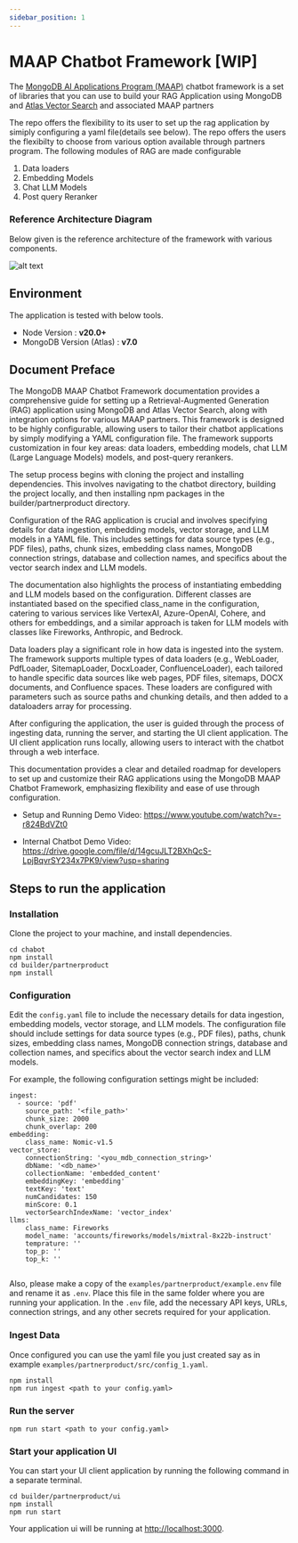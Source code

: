 ```yaml
---
sidebar_position: 1
---
```


# MAAP Chatbot Framework [WIP]

The [MongoDB AI Applications Program (MAAP)](https://www.mongodb.com/services/consulting/ai-applications-program) chatbot framework is a set of libraries that you can use to build your RAG Application
using MongoDB and [Atlas Vector Search](https://www.mongodb.com/docs/atlas/atlas-vector-search/vector-search-overview/) and associated MAAP partners

The repo offers the flexibility to its user to set up the rag application by simiply configuring a yaml file(details see below). The repo offers the users the flexibilty to choose from various option available through partners program. The following modules of RAG are made configurable
1. Data loaders
2. Embedding Models
3. Chat LLM Models
4. Post query Reranker


### Reference Architecture Diagram
Below given is the reference architecture of the framework with various components. 


![alt text](RAG_MAAP_2.drawio.png)


## Environment
The application is tested with below tools.
- Node Version :        **v20.0+**
- MongoDB Version (Atlas) :     **v7.0**

## Document Preface
The MongoDB MAAP Chatbot Framework documentation provides a comprehensive guide for setting up a Retrieval-Augmented Generation (RAG) application using MongoDB and Atlas Vector Search, along with integration options for various MAAP partners. This framework is designed to be highly configurable, allowing users to tailor their chatbot applications by simply modifying a YAML configuration file. The framework supports customization in four key areas: data loaders, embedding models, chat LLM (Large Language Models) models, and post-query rerankers.

The setup process begins with cloning the project and installing dependencies. This involves navigating to the chatbot directory, building the project locally, and then installing npm packages in the builder/partnerproduct directory.

Configuration of the RAG application is crucial and involves specifying details for data ingestion, embedding models, vector storage, and LLM models in a YAML file. This includes settings for data source types (e.g., PDF files), paths, chunk sizes, embedding class names, MongoDB connection strings, database and collection names, and specifics about the vector search index and LLM models.

The documentation also highlights the process of instantiating embedding and LLM models based on the configuration. Different classes are instantiated based on the specified class_name in the configuration, catering to various services like VertexAI, Azure-OpenAI, Cohere, and others for embeddings, and a similar approach is taken for LLM models with classes like Fireworks, Anthropic, and Bedrock.

Data loaders play a significant role in how data is ingested into the system. The framework supports multiple types of data loaders (e.g., WebLoader, PdfLoader, SitemapLoader, DocxLoader, ConfluenceLoader), each tailored to handle specific data sources like web pages, PDF files, sitemaps, DOCX documents, and Confluence spaces. These loaders are configured with parameters such as source paths and chunking details, and then added to a dataloaders array for processing.

After configuring the application, the user is guided through the process of ingesting data, running the server, and starting the UI client application. The UI client application runs locally, allowing users to interact with the chatbot through a web interface.

This documentation provides a clear and detailed roadmap for developers to set up and customize their RAG applications using the MongoDB MAAP Chatbot Framework, emphasizing flexibility and ease of use through configuration.

- Setup and Running Demo Video: https://www.youtube.com/watch?v=-r824BdVZt0

- Internal Chatbot Demo Video: https://drive.google.com/file/d/14gcuJLT2BXhQcS-LpjBqvrSY234x7PK9/view?usp=sharing


## Steps to run the application

### Installation

Clone the project to your machine, and install dependencies.

```
cd chabot
npm install
cd builder/partnerproduct
npm install
```


### Configuration
Edit the `config.yaml` file to include the necessary details for data ingestion, embedding models, vector storage, and LLM models. The configuration file should include settings for data source types (e.g., PDF files), paths, chunk sizes, embedding class names, MongoDB connection strings, database and collection names, and specifics about the vector search index and LLM models.

For example, the following configuration settings might be included:
```
ingest:
  - source: 'pdf'
    source_path: '<file_path>'
    chunk_size: 2000
    chunk_overlap: 200
embedding:
    class_name: Nomic-v1.5
vector_store:
    connectionString: '<you_mdb_connection_string>'
    dbName: '<db_name>'
    collectionName: 'embedded_content'
    embeddingKey: 'embedding'
    textKey: 'text'
    numCandidates: 150
    minScore: 0.1 
    vectorSearchIndexName: 'vector_index'
llms:
    class_name: Fireworks
    model_name: 'accounts/fireworks/models/mixtral-8x22b-instruct'
    temprature: ''
    top_p: ''
    top_k: ''


``` 
Also, please make a copy of the `examples/partnerproduct/example.env` file and rename it as `.env`. Place this file in the same folder where you are running your application. In the `.env` file, add the necessary API keys, URLs, connection strings, and any other secrets required for your application.


### Ingest Data
Once configured you can use the yaml file you just created say as in example `examples/partnerproduct/src/config_1.yaml`.

```
npm install
npm run ingest <path to your config.yaml>
```

### Run the server
```
npm run start <path to your config.yaml>
```

### Start your application UI
You can start your UI client application by running the following command in a separate terminal.
```
cd builder/partnerproduct/ui
npm install
npm run start
```
Your application ui will be running at [http://localhost:3000](http://localhost:3000).


